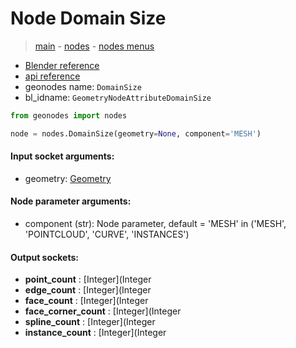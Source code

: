 # Node Domain Size

> [main](../structure.md) - [nodes](nodes.md) - [nodes menus](nodes_menus.md)

- [Blender reference](https://docs.blender.org/manual/en/latest/modeling/geometry_nodes/attribute/domain_size.html)
- [api reference](https://docs.blender.org/api/current/bpy.types.GeometryNodeAttributeDomainSize.html)
- geonodes name: `DomainSize`
- bl_idname: `GeometryNodeAttributeDomainSize`

```python
from geonodes import nodes

node = nodes.DomainSize(geometry=None, component='MESH')
```

#### Input socket arguments:

- geometry: [Geometry](Geometry.md)

#### Node parameter arguments:

- component (str): Node parameter, default = 'MESH' in ('MESH', 'POINTCLOUD', 'CURVE', 'INSTANCES')

#### Output sockets:

- **point_count** : [Integer](Integer
- **edge_count** : [Integer](Integer
- **face_count** : [Integer](Integer
- **face_corner_count** : [Integer](Integer
- **spline_count** : [Integer](Integer
- **instance_count** : [Integer](Integer

